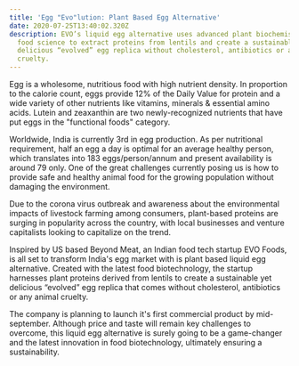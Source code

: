 ```yaml
---
title: 'Egg "Evo"lution: Plant Based Egg Alternative'
date: 2020-07-25T13:40:02.320Z
description: EVO’s liquid egg alternative uses advanced plant biochemistry and
  food science to extract proteins from lentils and create a sustainable yet
  delicious “evolved” egg replica without cholesterol, antibiotics or any animal
  cruelty.
---
```

Egg is a wholesome, nutritious food with high nutrient density. In proportion to the calorie count, eggs provide 12% of the Daily Value for protein and a wide variety of other nutrients like vitamins, minerals & essential amino acids. Lutein and zeaxanthin are two newly-recognized nutrients that have put eggs in the "functional foods" category. 

Worldwide, India is currently 3rd in egg production. As per nutritional requirement, half an egg a day is optimal for an average healthy person, which translates into 183 eggs/person/annum and present availability is around 79 only. One of the great challenges currently posing us is how to provide safe and healthy animal food for the growing population without damaging the environment. 

Due to the corona virus outbreak and awareness about the environmental impacts of livestock farming among consumers, plant-based proteins are surging in popularity across the country, with local businesses and venture capitalists looking to capitalize on the trend.

Inspired by US based Beyond Meat, an Indian food tech startup EVO Foods, is all set to transform India's egg market with is plant based liquid egg alternative. 
Created with the latest food biotechnology, the startup harnesses plant proteins derived from lentils to create a sustainable yet delicious “evolved” egg replica that comes without cholesterol, antibiotics or any animal cruelty. 

The company is planning to launch it's first commercial product by mid-september. Although price and taste will remain key challenges to overcome, this liquid egg alternative is surely going to be a game-changer and the latest innovation in food biotechnology, ultimately ensuring a sustainability. 